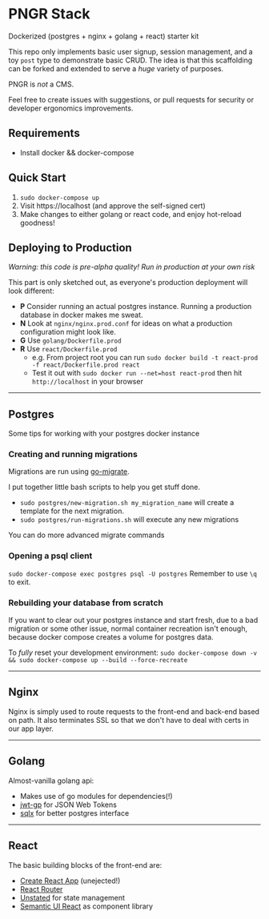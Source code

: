 # PNGR Stack
Dockerized (postgres + nginx + golang + react) starter kit

This repo only implements basic user signup, session management, and a toy `post` type to demonstrate basic CRUD.
The idea is that this scaffolding can be forked and extended to serve a _huge_ variety of purposes.

PNGR is _not_ a CMS.

Feel free to create issues with suggestions, or pull requests for security or developer ergonomics improvements.

## Requirements
- Install docker && docker-compose

## Quick Start
1) `sudo docker-compose up`
2) Visit https://localhost (and approve the self-signed cert)
3) Make changes to either golang or react code, and enjoy hot-reload goodness!

## Deploying to Production
*Warning: this code is pre-alpha quality! Run in production at your own risk*

This part is only sketched out, as everyone's production deployment will look different:
- **P** Consider running an actual postgres instance. Running a production database in docker makes me sweat.
- **N** Look at `nginx/nginx.prod.conf` for ideas on what a production configuration might look like.
- **G** Use `golang/Dockerfile.prod`
- **R** Use `react/Dockerfile.prod`
	- e.g. From project root you can run `sudo docker build -t react-prod -f react/Dockerfile.prod react` 
	- Test it out with `sudo docker run --net=host react-prod` then hit `http://localhost` in your browser

--- 

## Postgres
Some tips for working with your postgres docker instance

### Creating and running migrations
Migrations are run using [go-migrate](https://github.com/golang-migrate/migrate).

I put together little bash scripts to help you get stuff done.
- `sudo postgres/new-migration.sh my_migration_name` will create a template for the next migration.
- `sudo postgres/run-migrations.sh` will execute any new migrations 

You can do more advanced migrate commands 

### Opening a psql client
`sudo docker-compose exec postgres psql -U postgres`
Remember to use `\q` to exit.

### Rebuilding your database from scratch
If you want to clear out your postgres instance and start fresh, due to a bad migration or some other issue, normal container recreation isn't enough, because docker compose creates a volume for postgres data.

To *fully* reset your development environment:
`sudo docker-compose down -v && sudo docker-compose up --build --force-recreate`

--- 

## Nginx
Nginx is simply used to route requests to the front-end and back-end based on path.
It also terminates SSL so that we don't have to deal with certs in our app layer.

--- 

## Golang
Almost-vanilla golang api:
- Makes use of go modules for dependencies(!)
- [jwt-gp](github.com/dgrijalva/jwt-go) for JSON Web Tokens
- [sqlx](https://github.com/jmoiron/sqlx) for better postgres interface

--- 

## React
The basic building blocks of the front-end are:
- [Create React App](https://github.com/facebookincubator/create-react-app) (unejected!)
- [React Router](https://github.com/ReactTraining/react-router)
- [Unstated](https://github.com/jamiebuilds/unstated) for state management
- [Semantic UI React](https://react.semantic-ui.com/) as component library
